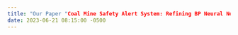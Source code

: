 ```yaml
---
title: "Our Paper "Coal Mine Safety Alert System: Refining BP Neural Network with Genetic Algorithm Optimization" was accepted by ICIC2024!"
date: 2023-06-21 08:15:00 -0500
---
```

